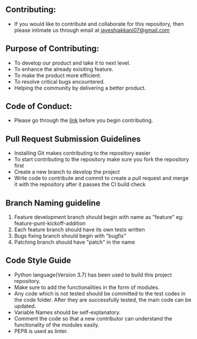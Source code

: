 ## Contributing:

* If you would like to contribute and collaborate for this repository, then please intimate us through email at jayeshjakkani07@gmail.com

## Purpose of Contributing:

* To develop our product and take it to next level.
* To enhance the already exisiting feature.
* To make the product more efficient.
* To resolve critical bugs encountered.
* Helping the community by delivering a better product.

## Code of Conduct:

* Please go through the [link](https://github.com/jayeshjakkani/American-Football-Analytics-Application/blob/master/CONTRIBUTING.md) before you begin contributing.

## Pull Request Submission Guidelines

* Installing Git makes contributing to the repository easier
* To start contributing to the repository make sure you fork the repository first
* Create a new branch to develop the project 
* Write code to contribute and commit to create a pull request and merge it with the repository after it passes the CI build check

## Branch Naming guideline
1. Feature development branch should begin with  name as "feature" eg: feature-punt-kickoff-addition
2. Each feature branch should have its own tests written
3. Bugs fixing branch should begin with "bugfix"
4. Patching branch should have "patch" in the name

## Code Style Guide 

* Python language(Version 3.7) has been used to build this project repository.
* Make sure to add the functionalities in the form of modules.
* Any code which is not tested should be committed to the test codes in the code folder. After they are successfully tested, the  main code can be updated.
* Variable Names should be self-explanatory.
* Comment the code so that a new contributor can understand the functionality of the modules easily.
* PEP8 is used as linter.

